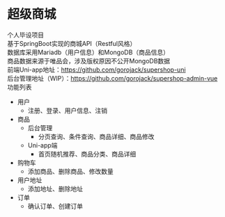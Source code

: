 # 超级商城
个人毕设项目  
基于SpringBoot实现的商城API（Restful风格）  
数据库采用Mariadb（用户信息）和MongoDB（商品信息）  
商品数据来源于唯品会，涉及版权原因不公开MongoDB数据  
前端Uni-app地址：https://github.com/gorojack/supershop-uni  
后台管理地址（WIP）：https://github.com/gorojack/supershop-admin-vue  
功能列表
- 用户
  - 注册、登录、用户信息、注销
- 商品
  - 后台管理
    - 分页查询、条件查询、商品详细、商品修改
  - Uni-app端
    - 首页随机推荐、商品分类、商品详细
- 购物车
  - 添加商品、删除商品、修改数量
- 用户地址
  - 添加地址、删除地址
- 订单
  - 确认订单、创建订单